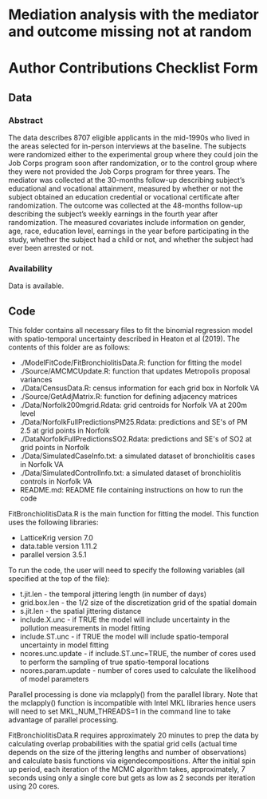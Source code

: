 # Mediation analysis with the mediator and outcome missing not at random

# Author Contributions Checklist Form

## Data

### Abstract 

The data describes 8707 eligible applicants in the mid-1990s who lived in the areas selected for in-person interviews at the baseline. The subjects were randomized either to the experimental group where they could join the Job Corps program soon after randomization, or to the control group where they were not provided the Job Corps program for three years. The mediator was collected at the 30-months follow-up describing subject’s educational and vocational attainment, measured by whether or not the subject obtained an education credential or vocational certificate after randomization. The outcome was collected at the 48-months follow-up describing the subject’s weekly earnings in the fourth year after randomization. The measured covariates include information on gender, age, race, education level, earnings in the year before participating in the study, whether the subject had a child or not, and whether the subject had ever been arrested or not.

### Availability 

Data is available.

## Code

This folder contains all necessary files to fit the binomial regression model with spatio-temporal uncertainty described in Heaton et al (2019).  The contents of this folder are as follows:

* ./ModelFitCode/FitBronchiolitisData.R: function for fitting the model
* ./Source/AMCMCUpdate.R: function that updates Metropolis proposal variances
* ./Data/CensusData.R: census information for each grid box in Norfolk VA
* ./Source/GetAdjMatrix.R: function for defining adjacency matrices
* ./Data/Norfolk200mgrid.Rdata: grid centroids for Norfolk VA at 200m level
* ./Data/NorfolkFullPredictionsPM25.Rdata: predictions and SE's of PM 2.5 at grid points in Norfolk
* ./DataNorfolkFullPredictionsSO2.Rdata: predictions and SE's of SO2 at grid points in Norfolk
* ./Data/SimulatedCaseInfo.txt: a simulated dataset of bronchiolitis cases in Norfolk VA
* ./Data/SimulatedControlInfo.txt: a simulated dataset of bronchiolitis controls in Norfolk VA
* README.md: README file containing instructions on how to run the code

FitBronchiolitisData.R is the main function for fitting the model.  This function uses the following libraries:

* LatticeKrig version 7.0
* data.table version 1.11.2
* parallel version 3.5.1
	
To run the code, the user will need to specify the following variables (all specified at the top of the file):

* t.jit.len - the temporal jittering length (in number of days)
* grid.box.len - the 1/2 size of the discretization grid of the spatial domain
* s.jit.len - the spatial jittering distance
* include.X.unc - if TRUE the model will include uncertainty in the pollution measurements in model fitting
* include.ST.unc - if TRUE the model will include spatio-temporal uncertainty in model fitting
* ncores.unc.update - if include.ST.unc=TRUE, the number of cores used to perform the sampling of true spatio-temporal locations
* ncores.param.update - number of cores used to calculate the likelihood of model parameters

Parallel processing is done via mclapply() from the parallel library.  Note that the mclapply() function is incompatible with Intel MKL libraries hence users will need to set MKL_NUM_THREADS=1 in the command line to take advantage of parallel processing.

FitBronchiolitisData.R requires approximately 20 minutes to prep the data by calculating overlap probabilities with the spatial grid cells (actual time depends on the size of the jittering lengths and number of observations) and calculate basis functions via eigendecompositions. After the initial spin up period, each iteration of the MCMC algorithm takes, approximately, 7 seconds using only a single core but gets as low as 2 seconds per iteration using 20 cores.
